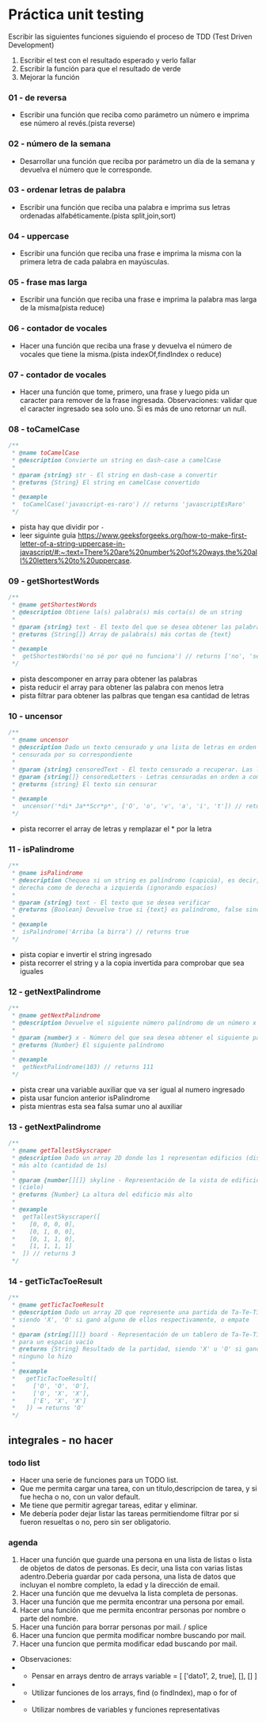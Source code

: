 # Práctica unit testing

Escribir las siguientes funciones siguiendo el proceso de TDD (Test Driven Development)

1. Escribir el test con el resultado esperado y verlo fallar
2. Escribir la función para que el resultado de verde
3. Mejorar la función

### 01 - de reversa

- Escribir una función que reciba como parámetro un número e imprima ese número al revés.(pista reverse)

### 02 - número de la semana

- Desarrollar una función que reciba por parámetro un día de la semana y devuelva el número que le corresponde.

### 03 - ordenar letras de palabra

- Escribir una función que reciba una palabra e imprima sus letras ordenadas alfabéticamente.(pista split,join,sort)

### 04 - uppercase

- Escribir una función que reciba una frase e imprima la misma con la primera letra de cada palabra en mayúsculas.

### 05 - frase mas larga

- Escribir una función que reciba una frase e imprima la palabra mas larga de la misma(pista reduce)

### 06 - contador de vocales

- Hacer una función que reciba una frase y devuelva el número de vocales que tiene la misma.(pista indexOf,findIndex o reduce)

### 07 - contador de vocales

- Hacer una función que tome, primero, una frase y luego pida un caracter para remover de la frase ingresada.
  Observaciones: validar que el caracter ingresado sea solo uno. Si es más de uno retornar un null.

### 08 - toCamelCase

```javascript
/**
 * @name toCamelCase
 * @description Convierte un string en dash-case a camelCase
 *
 * @param {string} str - El string en dash-case a convertir
 * @returns {String} El string en camelCase convertido
 *
 * @example
 *  toCamelCase('javascript-es-raro') // returns 'javascriptEsRaro'
 */
```

- pista hay que dividir por `-`
- leer siguinte guia https://www.geeksforgeeks.org/how-to-make-first-letter-of-a-string-uppercase-in-javascript/#:~:text=There%20are%20number%20of%20ways,the%20all%20letters%20to%20uppercase.

### 09 - getShortestWords

```javascript
/**
 * @name getShortestWords
 * @description Obtiene la(s) palabra(s) más corta(s) de un string
 *
 * @param {string} text - El texto del que se desea obtener las palabras
 * @returns {String[]} Array de palabra(s) más cortas de {text}
 *
 * @example
 *  getShortestWords('no sé por qué no funciona') // returns ['no', 'sé']
 */
```

- pista descomponer en array para obtener las palabras
- pista reducir el array para obtener las palabra con menos letra
- pista filtrar para obtener las palbras que tengan esa cantidad de letras

### 10 - uncensor

```javascript
/**
 * @name uncensor
 * @description Dado un texto censurado y una lista de letras en orden recupera el texto censurado reemplazando cada letra
 * censurada por su correspondiente
 *
 * @param {string} censoredText - El texto censurado a recuperar. Las letras censuradas se representan con *
 * @param {string[]} censoredLetters - Letras censuradas en orden a como corresponde al {censoredText}
 * @returns {string} El texto sin censurar
 *
 * @example
 *  uncensor('*di* Ja**Scr*p*', ['O', 'o', 'v', 'a', 'i', 't']) // returns 'Odio JavaScript'
 */
```

- pista recorrer el array de letras y remplazar el \* por la letra

### 11 - isPalindrome

```javascript
/**
 * @name isPalindrome
 * @description Chequea si un string es palíndromo (capicúa), es decir, si puede ser leído de igual manera de izquierda a
 * derecha como de derecha a izquierda (ignorando espacios)
 *
 * @param {string} text - El texto que se desea verificar
 * @returns {Boolean} Devuelve true si {text} es palíndromo, false sino
 *
 * @example
 *  isPalindrome('Arriba la birra') // returns true
 */
```

- pista copiar e invertir el string ingresado
- pista recorrer el string y a la copia invertida para comprobar que sea iguales

### 12 - getNextPalindrome

```javascript
/**
 * @name getNextPalindrome
 * @description Devuelve el siguiente número palíndromo de un número x
 *
 * @param {number} x - Número del que sea desea obtener el siguiente palíndromo
 * @returns {Number} El siguiente palíndromo
 *
 * @example
 *  getNextPalindrome(103) // returns 111
 */
```

- pista crear una variable auxiliar que va ser igual al numero ingresado
- pista usar funcion anterior isPalindrome
- pista mientras esta sea falsa sumar uno al auxiliar

### 13 - getNextPalindrome

```javascript
/**
 * @name getTallestSkyscraper
 * @description Dado un array 2D donde los 1 representan edificios (dispuestos verticalmente), devuelve la altura del edificio
 * más alto (cantidad de 1s)
 *
 * @param {number[][]} skyline - Representación de la vista de edificios de una ciudad, donde 1s son edificios y 0 el resto  *
 * (cielo)
 * @returns {Number} La altura del edificio más alto
 *
 * @example
 *  getTallestSkyscraper([
 *    [0, 0, 0, 0],
 *    [0, 1, 0, 0],
 *    [0, 1, 1, 0],
 *    [1, 1, 1, 1]
 *  ]) // returns 3
 */
```

### 14 - getTicTacToeResult

```javascript
/**
 * @name getTicTacToeResult
 * @description Dado un array 2D que represente una partida de Ta-Te-Ti, debe devolver un string indicando el resultado,
 * siendo 'X', 'O' si ganó alguno de ellos respectivamente, o empate
 *
 * @param {string[][]} board - Representación de un tablero de Ta-Te-Ti, usando 'X', 'O' para jugadas de cada jugador y 'E'
 * para un espacio vacío
 * @returns {String} Resultado de la partidad, siendo 'X' u 'O' si ganó alguno de ellos respectivamente, o 'Draw' (empate) si
 * ninguno lo hizo
 *
 * @example
 *   getTicTacToeResult([
 *     ['O', 'O', 'O'],
 *     ['O', 'X', 'X'],
 *     ['E', 'X', 'X']
 *   ]) ➞ returns 'O'
 */
```

## integrales - no hacer

### todo list

- Hacer una serie de funciones para un TODO list.
- Que me permita cargar una tarea, con un titulo,descripcion de tarea, y si fue hecha o no, con un valor default.
- Me tiene que permitir agregar tareas, editar y eliminar.
- Me debería poder dejar listar las tareas permitiendome filtrar por si fueron resueltas o no, pero sin ser obligatorio.

### agenda

1.  Hacer una función que guarde una persona en una lista de listas o lista de objetos de datos de personas. Es decir, una lista con varias listas adentro.Deberia guardar por cada persona, una lista de datos que incluyan el nombre completo, la edad y la dirección de email.
2.  Hacer una función que me devuelva la lista completa de personas.
3.  Hacer una función que me permita encontrar una persona por email.
4.  Hacer una función que me permita encontrar personas por nombre o parte del nombre.
5.  Hacer una función para borrar personas por mail. / splice
6.  Hacer una funcion que permita modificar nombre buscando por mail.
7.  Hacer una funcion que permita modificar edad buscando por mail.

- Observaciones:
- - Pensar en arrays dentro de arrays variable = [ ['dato1', 2, true], [], [] ]
- - Utilizar funciones de los arrays, find (o findIndex), map o for of
- - Utilizar nombres de variables y funciones representativas
